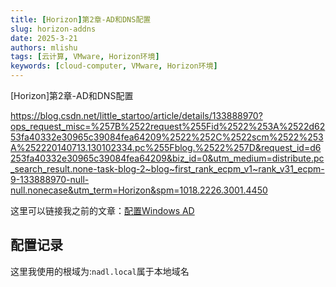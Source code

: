 ```yaml
---
title: [Horizon]第2章-AD和DNS配置
slug: horizon-addns
date: 2025-3-21
authors: mlishu
tags: [云计算, VMware, Horizon环境]
keywords: [cloud-computer, VMware, Horizon环境]
---
```

[Horizon]第2章-AD和DNS配置

<!-- truncate -->

https://blog.csdn.net/little_startoo/article/details/133888970?ops_request_misc=%257B%2522request%255Fid%2522%253A%2522d6253fa40332e30965c39084fea64209%2522%252C%2522scm%2522%253A%252220140713.130102334.pc%255Fblog.%2522%257D&request_id=d6253fa40332e30965c39084fea64209&biz_id=0&utm_medium=distribute.pc_search_result.none-task-blog-2~blog~first_rank_ecpm_v1~rank_v31_ecpm-9-133888970-null-null.nonecase&utm_term=Horizon&spm=1018.2226.3001.4450

这里可以链接我之前的文章：[配置Windows AD](/blog/config-windows-ad)

## 配置记录

这里我使用的根域为:`nadl.local`属于本地域名
